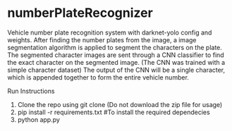 # numberPlateRecognizer

Vehicle number plate recognition system with darknet-yolo config and weights.
After finding the number plates from the image, a image segmentation algorithm is applied to segment the characters on the plate.
The segmented character images are sent through a CNN classifier to find the exact character on the segmented image. (The CNN was trained with a simple character dataset)
The output of the CNN will be a single character, which is appended together to form the entire vehicle number.

Run Instructions
1) Clone the repo using git clone (Do not download the zip file for usage)
2) pip install -r requirements.txt #To install the required dependecies
3) python app.py
